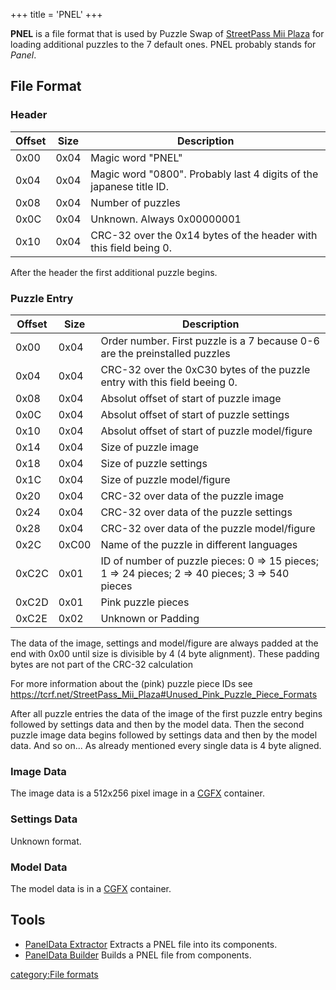 +++
title = 'PNEL'
+++

**PNEL** is a file format that is used by Puzzle Swap of [StreetPass Mii
Plaza](StreetPass_Mii_Plaza "wikilink") for loading additional puzzles
to the 7 default ones. PNEL probably stands for *Panel*.

## File Format

### Header

| Offset | Size | Description                                                         |
|--------|------|---------------------------------------------------------------------|
| 0x00   | 0x04 | Magic word "PNEL"                                                   |
| 0x04   | 0x04 | Magic word "0800". Probably last 4 digits of the japanese title ID. |
| 0x08   | 0x04 | Number of puzzles                                                   |
| 0x0C   | 0x04 | Unknown. Always 0x00000001                                          |
| 0x10   | 0x04 | CRC-32 over the 0x14 bytes of the header with this field being 0.   |

After the header the first additional puzzle begins.

### Puzzle Entry

| Offset | Size  | Description                                                                                        |
|--------|-------|----------------------------------------------------------------------------------------------------|
| 0x00   | 0x04  | Order number. First puzzle is a 7 because 0-6 are the preinstalled puzzles                         |
| 0x04   | 0x04  | CRC-32 over the 0xC30 bytes of the puzzle entry with this field beeing 0.                          |
| 0x08   | 0x04  | Absolut offset of start of puzzle image                                                            |
| 0x0C   | 0x04  | Absolut offset of start of puzzle settings                                                         |
| 0x10   | 0x04  | Absolut offset of start of puzzle model/figure                                                     |
| 0x14   | 0x04  | Size of puzzle image                                                                               |
| 0x18   | 0x04  | Size of puzzle settings                                                                            |
| 0x1C   | 0x04  | Size of puzzle model/figure                                                                        |
| 0x20   | 0x04  | CRC-32 over data of the puzzle image                                                               |
| 0x24   | 0x04  | CRC-32 over data of the puzzle settings                                                            |
| 0x28   | 0x04  | CRC-32 over data of the puzzle model/figure                                                        |
| 0x2C   | 0xC00 | Name of the puzzle in different languages                                                          |
| 0xC2C  | 0x01  | ID of number of puzzle pieces: 0 =\> 15 pieces; 1 =\> 24 pieces; 2 =\> 40 pieces; 3 =\> 540 pieces |
| 0xC2D  | 0x01  | Pink puzzle pieces                                                                                 |
| 0xC2E  | 0x02  | Unknown or Padding                                                                                 |

The data of the image, settings and model/figure are always padded at
the end with 0x00 until size is divisible by 4 (4 byte alignment). These
padding bytes are not part of the CRC-32 calculation

For more information about the (pink) puzzle piece IDs see
<https://tcrf.net/StreetPass_Mii_Plaza#Unused_Pink_Puzzle_Piece_Formats>

After all puzzle entries the data of the image of the first puzzle entry
begins followed by settings data and then by the model data. Then the
second puzzle image data begins followed by settings data and then by
the model data. And so on...
As already mentioned every single data is 4 byte aligned.

### Image Data

The image data is a 512x256 pixel image in a [CGFX](CGFX "wikilink")
container.

### Settings Data

Unknown format.

### Model Data

The model data is in a [CGFX](CGFX "wikilink") container.

## Tools

- [PanelData
  Extractor](http://wiiucodes.ddnss.eu/tools/PanelData%20Extractor.zip)
  Extracts a PNEL file into its components.
- [PanelData
  Builder](http://wiiucodes.ddnss.eu/tools/PanelData%20Builder.zip)
  Builds a PNEL file from components.

[category:File formats](category:File_formats "wikilink")